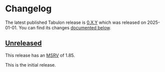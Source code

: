 <!-- Instructions

This changelog follows the patterns described here: <https://keepachangelog.com/en/>.

Subheadings to categorize changes are `added, changed, deprecated, removed, fixed, security`.

-->

# Changelog

The latest published Tabulon release is [0.X.Y](#0XY-2025-01-01) which was released on 2025-01-01.
You can find its changes [documented below](#0XY-2025-01-01).

## [Unreleased]

This release has an [MSRV][] of 1.85.

This is the initial release.

[Unreleased]: https://github.com/linebender/tabulon/compare/v0.1.0...HEAD

[MSRV]: README.md#minimum-supported-rust-version-msrv
